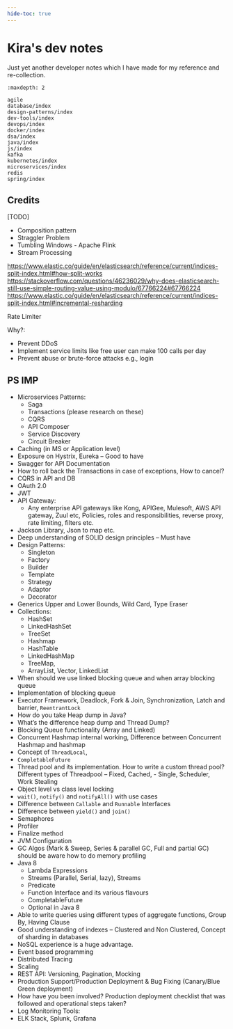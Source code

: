 ```yaml
---
hide-toc: true
---
```


# Kira's dev notes

Just yet another developer notes which I have made for my reference and re-collection.

```{toctree}
:maxdepth: 2

agile
database/index
design-patterns/index
dev-tools/index
devops/index
docker/index
dsa/index
java/index
js/index
kafka
kubernetes/index
microservices/index
redis
spring/index
```

## Credits

[TODO]

- Composition pattern
- Straggler Problem
- Tumbling Windows - Apache Flink
- Stream Processing

https://www.elastic.co/guide/en/elasticsearch/reference/current/indices-split-index.html#how-split-works
https://stackoverflow.com/questions/46236029/why-does-elasticsearch-still-use-simple-routing-value-using-modulo/67766224#67766224
https://www.elastic.co/guide/en/elasticsearch/reference/current/indices-split-index.html#incremental-resharding

Rate Limiter

Why?:

- Prevent DDoS
- Implement service limits like free user can make 100 calls per day
- Prevent abuse or brute-force attacks e.g., login

## PS IMP

- Microservices Patterns:
  - Saga
  - Transactions (please research on these)
  - CQRS
  - API Composer
  - Service Discovery
  - Circuit Breaker
- Caching (in MS or Application level)
- Exposure on Hystrix, Eureka – Good to have
- Swagger for API Documentation
- How to roll back the Transactions in case of exceptions, How to cancel?
- CQRS in API and DB
- OAuth 2.0
- JWT
- API Gateway:
  - Any enterprise API gateways like Kong, APIGee, Mulesoft, AWS API gateway, Zuul etc, Policies, roles and responsibilities, reverse proxy, rate limiting, filters etc.
- Jackson Library, Json to map etc.
- Deep understanding of SOLID design principles – Must have
- Design Patterns:
  - Singleton
  - Factory
  - Builder
  - Template
  - Strategy
  - Adaptor
  - Decorator
- Generics Upper and Lower Bounds, Wild Card, Type Eraser
- Collections:
  - HashSet
  - LinkedHashSet
  - TreeSet
  - Hashmap
  - HashTable
  - LinkedHashMap
  - TreeMap,
  - ArrayList, Vector, LinkedList
- When should we use linked blocking queue and when array blocking queue
- Implementation of blocking queue
- Executor Framework, Deadlock, Fork & Join, Synchronization, Latch and barrier, `ReentrantLock`
- How do you take Heap dump in Java?
- What’s the difference heap dump and Thread Dump?
- Blocking Queue functionality (Array and Linked)
- Concurrent Hashmap internal working, Difference between Concurrent Hashmap and hashmap
- Concept of `ThreadLocal`,
- `CompletableFuture`
- Thread pool and its implementation. How to write a custom thread pool? Different types of Threadpool – Fixed, Cached, - Single, Scheduler, Work Stealing
- Object level vs class level locking
- `wait()`, `notify()` and `notifyAll()` with use cases
- Difference between `Callable` and `Runnable` Interfaces
- Difference between `yield()` and `join()`
- Semaphores
- Profiler
- Finalize method
- JVM Configuration
- GC Algos (Mark & Sweep, Series & parallel GC, Full and partial GC) should be aware how to do memory profiling
- Java 8
  - Lambda Expressions
  - Streams (Parallel, Serial, lazy), Streams
  - Predicate
  - Function Interface and its various flavours
  - CompletableFuture
  - Optional in Java 8
- Able to write queries using different types of aggregate functions, Group By, Having Clause
- Good understanding of indexes – Clustered and Non Clustered, Concept of sharding in databases
- NoSQL experience is a huge advantage.
- Event based programming
- Distributed Tracing
- Scaling
- REST API: Versioning, Pagination, Mocking
- Production Support/Production Deployment & Bug Fixing (Canary/Blue Green deployment)
- How have you been involved? Production deployment checklist that was followed and operational steps taken?
- Log Monitoring Tools:
- ELK Stack, Splunk, Grafana
